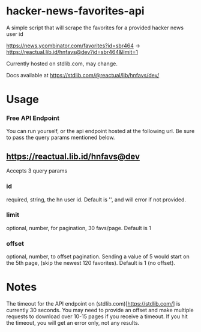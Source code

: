# hacker-news-favorites-api
A simple script that will scrape the favorites for a provided hacker news user id

https://news.ycombinator.com/favorites?id=sbr464 -> https://reactual.lib.id/hnfavs@dev?id=sbr464&limit=1

Currently hosted on stdlib.com, may change.

Docs available at https://stdlib.com/@reactual/lib/hnfavs/dev/

# Usage

### Free API Endpoint
You can run yourself, or the api endpoint hosted at the following url. Be sure to pass the query params mentioned below.

https://reactual.lib.id/hnfavs@dev
---
Accepts 3 query params

### id
required, string, the hn user id. Default is '', and will error if not provided.

### limit 
optional, number, for pagination, 30 favs/page. Default is 1

### offset
optional, number, to offset pagination. Sending a value of 5 would start on the 5th page, (skip the newest 120 favorites). Default is 1 (no offset).

# Notes
The timeout for the API endpoint on (stdlib.com)[https://stdlib.com/] is currently 30 seconds. You may need to provide an offset and make multiple requests to download over 10-15 pages if you receive a timeout. If you hit the timeout, you will get an error only, not any results.
